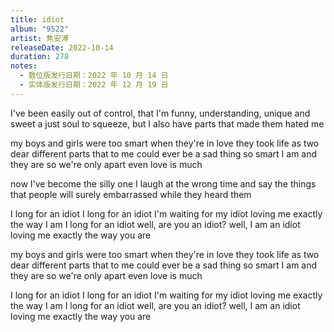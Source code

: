 ```yaml
---
title: idiot
album: "9522"
artist: 焦安溥
releaseDate: 2022-10-14
duration: 278
notes:
  - 数位版发行日期：2022 年 10 月 14 日
  - 实体版发行日期：2022 年 12 月 19 日
---
```

I've been easily out of control, that
I'm funny, understanding, unique and sweet
a just soul to squeeze, but I also have parts
that made them hated me

my boys and girls were too smart when they're in love
they took life as two dear different parts
that to me could ever be a sad thing
so smart I am and they are
so we're only apart
even love is much

now I've become the silly one
I laugh at the wrong time and say the things that people will surely embarrassed while they heard them

I long for an idiot
I long for an idiot
I'm waiting for my idiot loving me exactly the way I am
I long for an idiot
well, are you an idiot?
well, I am an idiot
loving me exactly the way you are

my boys and girls were too smart when they're in love
they took life as two dear different parts
that to me could ever be a sad thing
so smart I am and they are
so we're only apart
even love is much

I long for an idiot
I long for an idiot
I'm waiting for my idiot loving me exactly the way I am
I long for an idiot
well, are you an idiot?
well, I am an idiot
loving me exactly the way you are